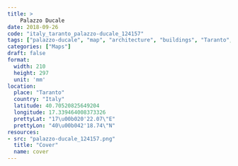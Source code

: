 ```yaml
---
title: > 
    Palazzo Ducale
date: 2018-09-26
code: "italy_taranto_palazzo-ducale_124157"
tags: ["palazzo-ducale", "map", "architecture", "buildings", "Taranto", "Italy"]
categories: ["Maps"]
draft: false
format:
  width: 210
  height: 297
  unit: 'mm'
location:
  place: "Taranto"
  country: "Italy"
  latitude: 40.70520825649204
  longitude: 17.339464008373326
  prettyLat: "17\u00b020'22.07\"E"
  prettyLon: "40\u00b042'18.74\"N"
resources:
- src: "palazzo-ducale_124157.png"
  title: "Cover"
  name: cover
---
```

